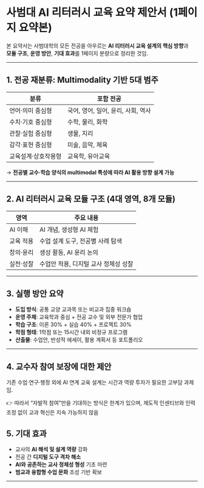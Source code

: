 # 사범대 AI 리터러시 교육 요약 제안서 (1페이지 요약본)

본 요약서는 사범대학의 모든 전공을 아우르는 **AI 리터러시 교육 설계의 핵심 방향**과  
**모듈 구조**, **운영 방안**, **기대 효과**를 1페이지 분량으로 정리한 것임.

---

## 1. 전공 재분류: Multimodality 기반 5대 범주

| 분류 | 포함 전공 |
|------|-----------|
| 언어·의미 중심형 | 국어, 영어, 일어, 윤리, 사회, 역사 |
| 수치·기호 중심형 | 수학, 물리, 화학 |
| 관찰·실험 중심형 | 생물, 지리 |
| 감각·표현 중심형 | 미술, 음악, 체육 |
| 교육설계·상호작용형 | 교육학, 유아교육 |

→ **전공별 교수·학습 양식의 multimodal 특성에 따라 AI 활용 방향 설계 가능**

---

## 2. AI 리터러시 교육 모듈 구조 (4대 영역, 8개 모듈)

| 영역 | 주요 내용 |
|------|-----------|
| AI 이해 | AI 개념, 생성형 AI 체험 |
| 교육 적용 | 수업 설계 도구, 전공별 사례 탐색 |
| 창의·윤리 | 생성 활동, AI 윤리 논의 |
| 실천·성찰 | 수업안 적용, 디지털 교사 정체성 성찰 |

---

## 3. 실행 방안 요약

- **도입 방식**: 공통 교양 교과목 또는 비교과 집중 워크숍
- **운영 주체**: 교육학과 중심 + 전공 교수 및 외부 전문가 협업
- **학습 구조**: 이론 30% + 실습 40% + 프로젝트 30%
- **학점 형태**: 1학점 또는 15시간 내외 비정규 프로그램
- **산출물**: 수업안, 반성적 에세이, 활용 계획서 등 포트폴리오

---

## 4. 교수자 참여 보장에 대한 제안
기존 수업·연구·행정 외에 AI 연계 교육 설계는 시간과 역량 투자가 필요한 고부담 과제임.

👉 따라서 “자발적 참여”만을 기대하는 방식은 한계가 있으며, 제도적 인센티브와 인력 조정 없이 교과 혁신은 지속 가능하지 않음

## 5. 기대 효과

- 교사의 **AI 해석 및 설계 역량** 강화
- 전공 간 **디지털 도구 격차 해소**
- **AI와 공존하는 교사 정체성 형성** 기초 마련
- **범교과 융합형 수업 문화** 조성 기반 확보

---

